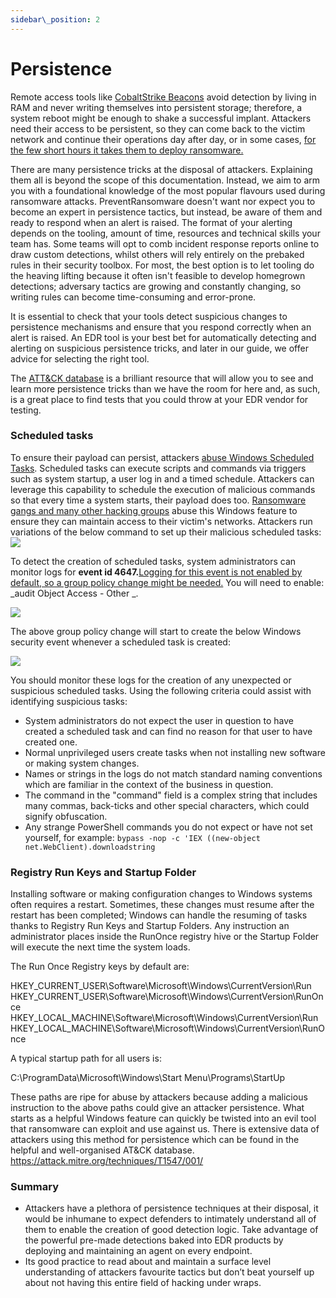 ```yaml
---
sidebar\_position: 2
---
```


# Persistence

Remote access tools like [CobaltStrike Beacons][1] avoid detection by living in RAM and never writing themselves into persistent storage; therefore, a system reboot might be enough to shake a successful implant. Attackers need their access to be persistent, so they can come back to the victim network and continue their operations day after day, or in some cases, [for the few short hours it takes them to deploy ransomware.][2]

There are many persistence tricks at the disposal of attackers. Explaining them all is beyond the scope of this documentation. Instead, we aim to arm you with a foundational knowledge of the most popular flavours used during ransomware attacks. PreventRansomware doesn't want nor expect you to become an expert in persistence tactics, but instead, be aware of them and ready to respond when an alert is raised. The format of your alerting depends on the tooling, amount of time, resources and technical skills your team has. Some teams will opt to comb incident response reports online to draw custom detections, whilst others will rely entirely on the prebaked rules in their security toolbox.
For most, the best option is to let tooling do the heaving lifting because it often isn't feasible to develop homegrown detections; adversary tactics are growing and constantly changing, so writing rules can become time-consuming and error-prone.

It is essential to check that your tools detect suspicious changes to persistence mechanisms and ensure that you respond correctly when an alert is raised. An EDR tool is your best bet for automatically detecting and alerting on suspicious persistence tricks, and later in our guide, we offer advice for selecting the right tool.

The [ATT&CK database][3] is a brilliant resource that will allow you to see and learn more persistence tricks than we have the room for here and, as such, is a great place to find tests that you could throw at your EDR vendor for testing.

### Scheduled tasks

 To ensure their payload can persist, attackers [abuse Windows Scheduled Tasks][4]. Scheduled tasks can execute scripts and commands via triggers such as system startup, a user log in and a timed schedule. Attackers can leverage this capability to schedule the execution of malicious commands so that every time a system starts, their payload does too. [Ransomware gangs and many other hacking groups][5] abuse this Windows feature to ensure they can maintain access to their victim's networks.
 Attackers run variations of the below command to set up their malicious scheduled tasks:
 ![][image-1]

 To detect the creation of scheduled tasks, system administrators can monitor logs for **event id 4647.**[Logging for this event is not enabled by default, so a group policy change might be needed.][6] You will need to enable: _audit Object Access - Other _.  

 ![][image-2]

 The above group policy change will start to create the below Windows security event whenever a scheduled task is created:

 ![][image-3]

 You should monitor these logs for the creation of any unexpected or suspicious scheduled tasks. Using the following criteria could assist with identifying suspicious tasks:  

- System administrators do not expect the user in question to have created a scheduled task and can find no reason for that user to have created one.
- Normal unprivileged users create tasks when not installing new software or making system changes.
- Names or strings in the logs do not match standard naming conventions which are familiar in the context of the business in question.
- The command in the "command" field is a complex string that includes many commas, back-ticks and other special characters, which could signify obfuscation.
- Any strange PowerShell commands you do not expect or have not set yourself, for example: `bypass -nop -c 'IEX ((new-object net.WebClient).downloadstring`

### Registry Run Keys and Startup Folder

Installing software or making configuration changes to Windows systems often requires a restart. Sometimes, these changes must resume after the restart has been completed; Windows can handle the resuming of tasks thanks to Registry Run Keys and Startup Folders.
 Any instruction an administrator places inside the RunOnce registry hive or the Startup Folder will execute the next time the system loads.

 The Run Once Registry keys by default are:

 HKEY\_CURRENT\_USER\Software\Microsoft\Windows\CurrentVersion\Run
 HKEY\_CURRENT\_USER\Software\Microsoft\Windows\CurrentVersion\RunOnce
 HKEY\_LOCAL\_MACHINE\Software\Microsoft\Windows\CurrentVersion\Run
 HKEY\_LOCAL\_MACHINE\Software\Microsoft\Windows\CurrentVersion\RunOnce

 A typical startup path for all users is:

 C:\ProgramData\Microsoft\Windows\Start Menu\Programs\StartUp

These paths are ripe for abuse by attackers because adding a malicious instruction to the above paths could give an attacker persistence. What starts as a helpful Windows feature can quickly be twisted into an evil tool that ransomware can exploit and use against us. There is extensive data of attackers using this method for persistence which can be found in the helpful and well-organised AT&CK database. https://attack.mitre.org/techniques/T1547/001/

### Summary

- Attackers have a plethora of persistence techniques at their disposal, it would be inhumane to expect defenders to intimately understand all of them to enable the creation of good detection logic. Take advantage of the powerful pre-made detections baked into EDR products by deploying and maintaining an agent on every endpoint. 
- Its good practice to read about and maintain a surface level understanding of attackers favourite tactics but don’t beat yourself up about not having this entire field of hacking under wraps.




[1]:	https://web.archive.org/web/20220428110546/https://www.mandiant.com/resources/defining-cobalt-strike-components
[2]:	https://web.archive.org/web/20220512155125/https://thedfirreport.com/2022/04/25/quantum-ransomware/
[3]:	https://attack.mitre.org/tactics/TA0003/
[4]:	https://pentestlab.blog/2019/11/04/persistence-scheduled-tasks/
[5]:	https://attack.mitre.org/techniques/T1053/
[6]:	https://www.stigviewer.com/stig/windows_10/2017-12-01/finding/V-74409

[image-1]:	/img/DocImages/cobaltpersist.png
[image-2]:	/img/DocImages/auditgpo.png
[image-3]:	/img/DocImages/task.png